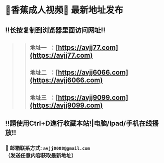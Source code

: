 # 🌟香蕉成人视频🌟 最新地址发布 
## ‼️长按复制到浏览器里面访问网址‼️
>>##  `地址一 ：`[https://avjj77.com](https://avjj77.com)
>>##  `地址二 ：`[https://avjj6066.com](https://avjj6066.com)
>>##  `地址三 ：`[https://avjj9099.com](https://avjj9099.com)

## ‼️請使用Ctrl+D進行收藏本站!|电脑/Ipad/手机在线播放‼️
### 📧 邮箱联系方式: `avjj8088@gmail.com` （发送任意内容获取最新地址）
